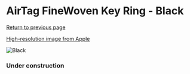 # AirTag FineWoven Key Ring - Black

[Return to previous page](/airtag)

[High-resolution image from Apple](https://store.storeimages.cdn-apple.com/8756/as-images.apple.com/is/MT2H3?wid=4500&hei=4500&fmt=png)

<div style="width: 384px"><img src="/everyphone/MT2H3.png" alt="Black"></div>

### Under construction
